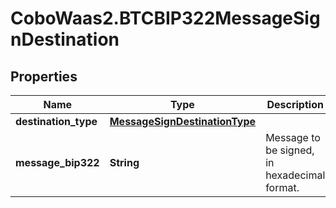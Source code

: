 # CoboWaas2.BTCBIP322MessageSignDestination

## Properties

Name | Type | Description | Notes
------------ | ------------- | ------------- | -------------
**destination_type** | [**MessageSignDestinationType**](MessageSignDestinationType.md) |  | 
**message_bip322** | **String** | Message to be signed, in hexadecimal format. | 


